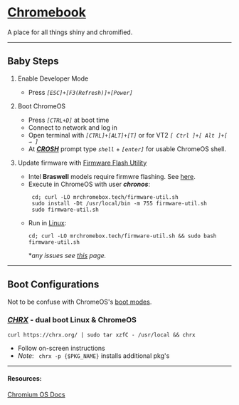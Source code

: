 # [Chromebook](https://www.google.com/chromebook/#:~:text=What%20is%20a%20Chromebook%3F)

A place for all things shiny and chromified.

---

## Baby Steps
  1. Enable Developer Mode
      - Press *```[ESC]+[F3(Refresh)]+[Power]```*

  2. Boot ChromeOS
      - Press *```[CTRL+D]```* at boot time
      - Connect to network and log in
      - Open terminal with *```[CTRL]+[ALT]+[T]```* or for VT2 *```[ Ctrl ]+[ Alt ]+[ → ]```*
      - At ***[CROSH](https://chromium.googlesource.com/chromiumos/platform2/+/master/crosh/README.md#crosh-the-chromium-os-shell)*** prompt type *```shell```* + *```[enter]```* for usable ChromeOS shell.

  3. Update firmware with [Firmware Flash Utility](https://mrchromebox.tech/#fwscript)
      - Intel **Braswell** models require firmwre flashing. See [here](https://chrx.org/#:~:text=p%20admin-misc-,compatibility).
      - Execute in ChromeOS with user ***chronos***:
        ```
         cd; curl -LO mrchromebox.tech/firmware-util.sh
         sudo install -Dt /usr/local/bin -m 755 firmware-util.sh
         sudo firmware-util.sh
        ```
      - Run in [Linux](https://linux.org):
          ```
          cd; curl -LO mrchromebox.tech/firmware-util.sh && sudo bash firmware-util.sh
          ```
          **any issues see [this](https://mrchromebox.tech/#fwscript) page.*
          
---

## Boot Configurations

  Not to be confuse with ChromeOS's [boot modes](https://chromium.googlesource.com/chromiumos/docs/+/HEAD/developer_mode.md#dev-mode).

### ***[CHRX](https://chrx.org/)*** - dual boot Linux & ChromeOS

  ```code
  curl https://chrx.org/ | sudo tar xzfC - /usr/local && chrx
  ```

  - Follow on-screen instructions
  - *Note*: ``` chrx -p {$PKG_NAME}``` installs additional pkg's

---
#### Resources:
[Chromium OS Docs](https://chromium.googlesource.com/chromiumos/docs/+/HEAD/developer_mode.md#dev-mode)

